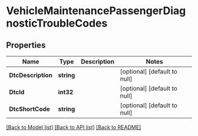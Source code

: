 # VehicleMaintenancePassengerDiagnosticTroubleCodes

## Properties
Name | Type | Description | Notes
------------ | ------------- | ------------- | -------------
**DtcDescription** | **string** |  | [optional] [default to null]
**DtcId** | **int32** |  | [optional] [default to null]
**DtcShortCode** | **string** |  | [optional] [default to null]

[[Back to Model list]](../README.md#documentation-for-models) [[Back to API list]](../README.md#documentation-for-api-endpoints) [[Back to README]](../README.md)


